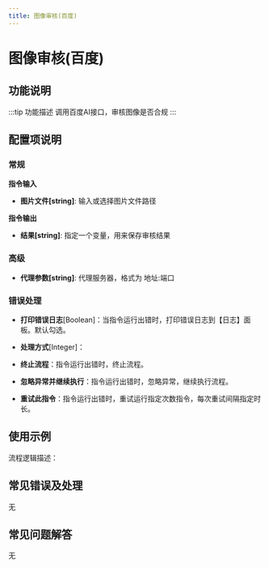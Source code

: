 ```yaml
---
title: 图像审核(百度)
---
```


# 图像审核(百度)

## 功能说明

:::tip 功能描述
调用百度AI接口，审核图像是否合规
:::

## 配置项说明

### 常规

**指令输入**

- **图片文件[string]**: 输入或选择图片文件路径


**指令输出**

- **结果[string]**: 指定一个变量，用来保存审核结果

### 高级

- **代理参数[string]**: 代理服务器，格式为 地址:端口

### 错误处理

- **打印错误日志**[Boolean]：当指令运行出错时，打印错误日志到【日志】面板。默认勾选。

- **处理方式**[Integer]：

 - **终止流程**：指令运行出错时，终止流程。

 - **忽略异常并继续执行**：指令运行出错时，忽略异常，继续执行流程。

 - **重试此指令**：指令运行出错时，重试运行指定次数指令，每次重试间隔指定时长。

## 使用示例

流程逻辑描述：

## 常见错误及处理

无

## 常见问题解答

无

